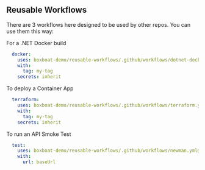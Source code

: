 ## Reusable Workflows

There are 3 workflows here designed to be used by other repos. You can use them this way:

For a .NET Docker build
```yaml
  docker:
    uses: boxboat-demo/reusable-workflows/.github/workflows/dotnet-docker.yml@main
    with:
      tag: my-tag
    secrets: inherit
```

To deploy a Container App
```yaml
  terraform:
    uses: boxboat-demo/reusable-workflows/.github/workflows/terraform.yml@main
    with:
      tag: my-tag
    secrets: inherit
```

To run an API Smoke Test
```yaml
  test:
    uses: boxboat-demo/reusable-workflows/.github/workflows/newman.yml@main
    with:
      url: baseUrl
```
